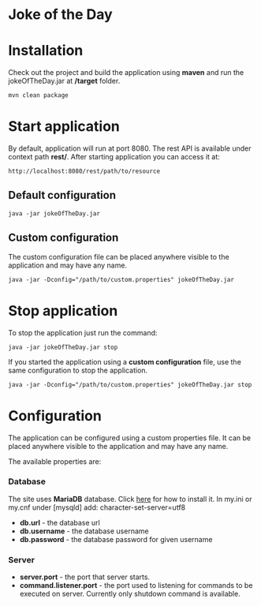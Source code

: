 # Joke of the Day

# Installation

Check out the project and build the application using **maven** and run the jokeOfTheDay.jar at **/target** folder.

	mvn clean package

# Start application

By default, application will run at port 8080. The rest API is available under context path **rest/**. After starting application you can access it at:

	http://localhost:8080/rest/path/to/resource

## Default configuration

	java -jar jokeOfTheDay.jar
	
## Custom configuration

The custom configuration file can be placed anywhere visible to the application and may have any name.

	java -jar -Dconfig="/path/to/custom.properties" jokeOfTheDay.jar

# Stop application

To stop the application just run the command:

	java -jar jokeOfTheDay.jar stop
	
If you started the application using a **custom configuration** file, use the same configuration to stop the application.

	java -jar -Dconfig="/path/to/custom.properties" jokeOfTheDay.jar stop

# Configuration

The application can be configured using a custom properties file. It can be placed anywhere visible to the application and may have any name.

The available properties are:

### Database

The site uses **MariaDB** database. Click [here](https://mariadb.com/kb/en/mariadb/getting-installing-and-upgrading-mariadb/) for how to install it.
In my.ini or my.cnf under [mysqld] add: character-set-server=utf8

* **db.url** - the database url
* **db.username** - the database username
* **db.password** - the database password for given username

### Server

* **server.port** - the port that server starts.
* **command.listener.port** - the port used to listening for commands to be executed on server. Currently only shutdown command is available.